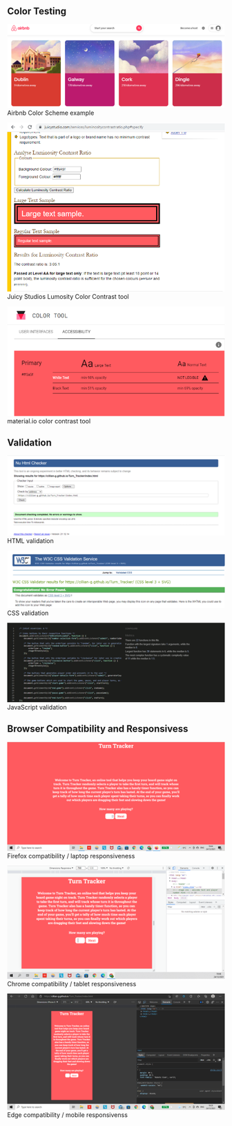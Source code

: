 ## Color Testing
 
![Airbnb color scheme example](/documentation/testing/airbnb_example.png)
Airbnb Color Scheme example

![Lumosity contrast tool](/documentation/testing/lumosity_contrast_tool.png)
Juicy Studios Lumosity Color Contrast tool 

![material.io color contrast tool](/documentation/testing/material.io_color_contrast_tool.png)
material.io color contrast tool

## Validation
![HTML validation](documentation/testing/html_validation.png)
 HTML validation

![CSS validation](documentation/testing/css_validation.png)
CSS validation

![JavaScript validation](documentation/testing/javascript_validation.png)
JavaScript validation

## Browser Compatibility and Responsivess
![Firefox compatibility / laptop responsiveness](documentation/testing/firefox_laptop_test.png)
Firefox compatibility / laptop responsiveness

![Chrome compatibility / tablet responsiveness](documentation/testing/chrome_tablet_test.png)
Chrome compatibility / tablet responsiveness

![Edge compatibility / mobile responsiveness](documentation/testing/edge_iphone_test.png)
Edge compatibility / mobile responsivenss